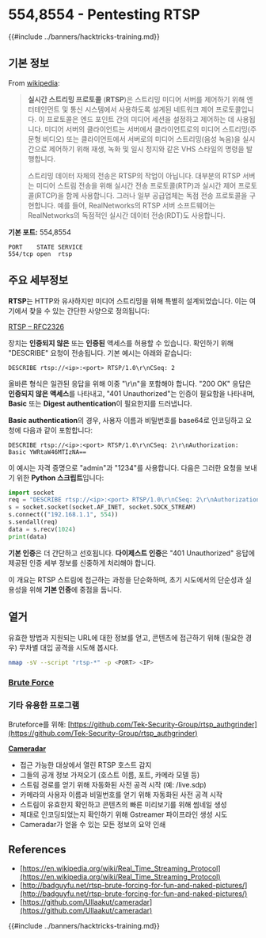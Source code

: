 # 554,8554 - Pentesting RTSP

{{#include ../banners/hacktricks-training.md}}

## 기본 정보

From [wikipedia](https://en.wikipedia.org/wiki/Real_Time_Streaming_Protocol):

> **실시간 스트리밍 프로토콜** (**RTSP**)은 스트리밍 미디어 서버를 제어하기 위해 엔터테인먼트 및 통신 시스템에서 사용하도록 설계된 네트워크 제어 프로토콜입니다. 이 프로토콜은 엔드 포인트 간의 미디어 세션을 설정하고 제어하는 데 사용됩니다. 미디어 서버의 클라이언트는 서버에서 클라이언트로의 미디어 스트리밍(주문형 비디오) 또는 클라이언트에서 서버로의 미디어 스트리밍(음성 녹음)을 실시간으로 제어하기 위해 재생, 녹화 및 일시 정지와 같은 VHS 스타일의 명령을 발행합니다.
>
> 스트리밍 데이터 자체의 전송은 RTSP의 작업이 아닙니다. 대부분의 RTSP 서버는 미디어 스트림 전송을 위해 실시간 전송 프로토콜(RTP)과 실시간 제어 프로토콜(RTCP)을 함께 사용합니다. 그러나 일부 공급업체는 독점 전송 프로토콜을 구현합니다. 예를 들어, RealNetworks의 RTSP 서버 소프트웨어는 RealNetworks의 독점적인 실시간 데이터 전송(RDT)도 사용합니다.

**기본 포트:** 554,8554
```
PORT    STATE SERVICE
554/tcp open  rtsp
```
## 주요 세부정보

**RTSP**는 HTTP와 유사하지만 미디어 스트리밍을 위해 특별히 설계되었습니다. 이는 여기에서 찾을 수 있는 간단한 사양으로 정의됩니다:

[RTSP – RFC2326](https://tools.ietf.org/html/rfc2326)

장치는 **인증되지 않은** 또는 **인증된** 액세스를 허용할 수 있습니다. 확인하기 위해 "DESCRIBE" 요청이 전송됩니다. 기본 예시는 아래와 같습니다:

`DESCRIBE rtsp://<ip>:<port> RTSP/1.0\r\nCSeq: 2`

올바른 형식은 일관된 응답을 위해 이중 "\r\n"을 포함해야 합니다. "200 OK" 응답은 **인증되지 않은 액세스**를 나타내고, "401 Unauthorized"는 인증이 필요함을 나타내며, **Basic** 또는 **Digest authentication**이 필요한지를 드러냅니다.

**Basic authentication**의 경우, 사용자 이름과 비밀번호를 base64로 인코딩하고 요청에 다음과 같이 포함합니다:

`DESCRIBE rtsp://<ip>:<port> RTSP/1.0\r\nCSeq: 2\r\nAuthorization: Basic YWRtaW46MTIzNA==`

이 예시는 자격 증명으로 "admin"과 "1234"를 사용합니다. 다음은 그러한 요청을 보내기 위한 **Python 스크립트**입니다:
```python
import socket
req = "DESCRIBE rtsp://<ip>:<port> RTSP/1.0\r\nCSeq: 2\r\nAuthorization: Basic YWRtaW46MTIzNA==\r\n\r\n"
s = socket.socket(socket.AF_INET, socket.SOCK_STREAM)
s.connect(("192.168.1.1", 554))
s.sendall(req)
data = s.recv(1024)
print(data)
```
**기본 인증**은 더 간단하고 선호됩니다. **다이제스트 인증**은 "401 Unauthorized" 응답에 제공된 인증 세부 정보를 신중하게 처리해야 합니다.

이 개요는 RTSP 스트림에 접근하는 과정을 단순화하며, 초기 시도에서의 단순성과 실용성을 위해 **기본 인증**에 중점을 둡니다.

## 열거

유효한 방법과 지원되는 URL에 대한 정보를 얻고, 콘텐츠에 접근하기 위해 (필요한 경우) 무차별 대입 공격을 시도해 봅시다.
```bash
nmap -sV --script "rtsp-*" -p <PORT> <IP>
```
### [Brute Force](../generic-hacking/brute-force.md#rtsp)

### **기타 유용한 프로그램**

Bruteforce를 위해: [https://github.com/Tek-Security-Group/rtsp_authgrinder](https://github.com/Tek-Security-Group/rtsp_authgrinder)

[**Cameradar**](https://github.com/Ullaakut/cameradar)

- 접근 가능한 대상에서 열린 RTSP 호스트 감지
- 그들의 공개 정보 가져오기 (호스트 이름, 포트, 카메라 모델 등)
- 스트림 경로를 얻기 위해 자동화된 사전 공격 시작 (예: /live.sdp)
- 카메라의 사용자 이름과 비밀번호를 얻기 위해 자동화된 사전 공격 시작
- 스트림이 유효한지 확인하고 콘텐츠의 빠른 미리보기를 위해 썸네일 생성
- 제대로 인코딩되었는지 확인하기 위해 Gstreamer 파이프라인 생성 시도
- Cameradar가 얻을 수 있는 모든 정보의 요약 인쇄

## References

- [https://en.wikipedia.org/wiki/Real_Time_Streaming_Protocol](https://en.wikipedia.org/wiki/Real_Time_Streaming_Protocol)
- [http://badguyfu.net/rtsp-brute-forcing-for-fun-and-naked-pictures/](http://badguyfu.net/rtsp-brute-forcing-for-fun-and-naked-pictures/)
- [https://github.com/Ullaakut/cameradar](https://github.com/Ullaakut/cameradar)

{{#include ../banners/hacktricks-training.md}}
